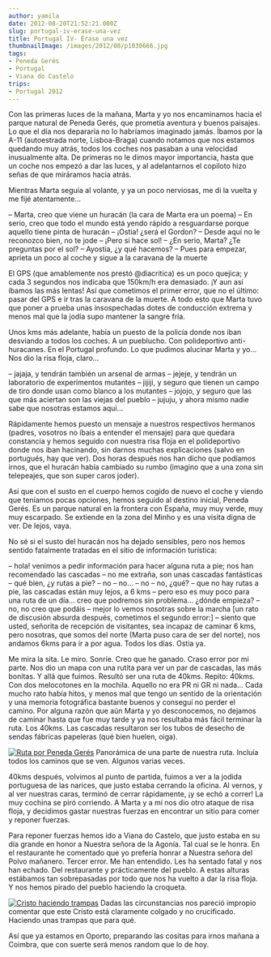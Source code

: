```yaml
---
author: yamila
date: 2012-08-20T21:52:21.000Z
slug: portugal-iv-erase-una-vez
title: Portugal IV- Érase una vez
thumbnailImage: /images/2012/08/p1030666.jpg
tags:
- Peneda Gerés
- Portugal
- Viana do Castelo
trips:
- Portugal 2012
---
```



Con las primeras luces de la mañana, Marta y yo nos encaminamos hacia el parque natural de Peneda Gerés, que prometía aventura y buenos paisajes. Lo que el día nos depararía no lo habríamos imaginado jamás. Íbamos por la A-11 (autoestrada norte, Lisboa-Braga) cuando notamos que nos estamos quedando muy atrás, todos los coches nos pasaban a una velocidad inusualmente alta. De primeras no le dimos mayor importancia, hasta que un coche nos empezó a dar las luces, y al adelantarnos el copiloto hizo señas de que miráramos hacia atrás.

Mientras Marta seguía al volante, y ya un poco nerviosas, me di la vuelta y me fijé atentamente…

– Marta, creo que viene un huracán
 (la cara de Marta era un poema)
 – En serio, creo que todo el mundo está yendo rápido a resguardarse porque aquello tiene pinta de huracán
 – ¡Ostia! ¿será el Gordon?
 – Desde aquí no le reconozco bien, no te jode
 – ¡Pero si hace sol!
 – ¿En serio, Marta? ¿Te preguntas por el sol?
 – Ayostia, ¿y qué hacemos?
 – Pues para empezar, aprieta un poco al coche y sigue a la caravana de la muerte

El GPS (que amablemente nos prestó @diacritica) es un poco quejica; y cada 3 segundos nos indicaba que 150km/h era demasiado. ¡Y aun así íbamos las más lentas! Así que cometimos el primer error, que no el último: pasar del GPS e ir tras la caravana de la muerte. A todo esto que Marta tuvo que poner a prueba unas insospechadas dotes de conducción extrema y menos mal que la jodía supo mantener la sangre fría.

Unos kms más adelante, había un puesto de la policía donde nos iban desviando a todos los coches. A un pueblucho. Con polideportivo anti-huracanes. En el Portugal profundo. Lo que pudimos alucinar Marta y yo… Nos dio la risa floja, claro…

– jajaja, y tendrán también un arsenal de armas
 – jejeje, y tendrán un laboratorio de experimentos mutantes
 – jijiji, y seguro que tienen un campo de tiro donde usan como blanco a los mutantes
 – jojojo, y seguro que las que más aciertan son las viejas del pueblo
 – jujuju, y ahora mismo nadie sabe que nosotras estamos aquí…

Rápidamente hemos puesto un mensaje a nuestros respectivos hermanos (padres, vosotros no íbais a entender el mensaje) para que quedara constancia y hemos seguido con nuestra risa floja en el polideportivo donde nos iban hacinando, sin darnos muchas explicaciones (salvo en portugués, hay que ver). Dos horas después nos han dicho que podíamos irnos, que el huracán había cambiado su rumbo (imagino que a una zona sin telepeajes, que son super caros joder).

Así que con el susto en el cuerpo hemos cogido de nuevo el coche y viendo que teníamos pocas opciones, hemos seguido al destino inicial, Peneda Gerés. Es un parque natural en la frontera con España, muy muy verde, muy muy escarpado. Se extiende en la zona del Minho y es una visita digna de ver. De lejos, vaya.

No sé si el susto del huracán nos ha dejado sensibles, pero nos hemos sentido fatalmente tratadas en el sitio de información turística:

– hola! venimos a pedir información para hacer alguna ruta a pie; nos han recomendado las cascadas
 – no me extraña, son unas cascadas fantásticas
 – qué bien, ¿y rutas a pie?
 – no
 – no…
 – no
 – no, ¿qué?
 – que no hay rutas a pie, las cascadas están muy lejos, a 6 kms
 – pero eso es muy poco para una ruta de un día… creo que podremos sin problema… ¿dónde empieza?
 – no, no creo que podáis
 – mejor lo vemos nosotras sobre la marcha
 [un rato de discusión absurda después, cometimos el segundo error:]
 – siento que usted, señorita de recepción de visitantes, sea incapaz de caminar 6 kms, pero nosotras, que somos del norte (Marta puso cara de ser del norte), nos andamos 6kms para ir a por agua. Todos los días. Ostia ya.

Me mira la sita. Le miro. Sonríe. Creo que he ganado. Craso error por mi parte. Nos dio un mapa con una rutita para ver un par de cascadas, las más bonitas. Y allá que fuimos. Resultó ser una ruta de 40kms. Repito: 40kms. Con dos melocotones en la mochila. Aquello no era PR ni GR ni nada… Cada mucho rato había hitos, y menos mal que tengo un sentido de la orientación y una memoria fotográfica bastante buenos y conseguí no perder el camino. Por alguna razón que aún Marta y yo desconocemos, no dejamos de caminar hasta que fue muy tarde y ya nos resultaba más fácil terminar la ruta. Los 40kms. Las cascadas resultaron ser los tubos de desecho de sendas fábricas papeleras (qué bien huelen, oiga).

[![](/images/2012/08/p1030666.jpg "Ruta por Peneda Gerés")](/images/2012/08/p1030666.jpg#small)
Panorámica de una parte de nuestra ruta. Incluía todos los caminos que se ven. Algunos varias veces.

40kms después, volvimos al punto de partida, fuimos a ver a la jodida portuguesa de las narices, que justo estaba cerrando la oficina. Al vernos, y al ver nuestras caras, terminó de cerrar rápidamente, ¡y se echó a correr! La muy cochina se piró corriendo. A Marta y a mí nos dio otro ataque de risa floja, y decidimos gastar nuestras fuerzas en encontrar un sitio para comer y reponer fuerzas.

Para reponer fuerzas hemos ido a Viana do Castelo, que justo estaba en su día grande en honor a Nuestra señora de la Agonía. Tal cual se le honra. En el restaurante he comentado que yo prefería honrar a Nuestra señora del Polvo mañanero. Tercer error. Me han entendido. Les ha sentado fatal y nos han echado. Del restaurante y prácticamente del pueblo. A estas alturas estábamos tan sobrepasadas por todo que nos ha vuelto a dar la risa floja. Y nos hemos pirado del pueblo haciendo la croqueta.

[![](/images/2012/08/p1030687.jpg "Cristo haciendo trampas")](/images/2012/08/p1030687.jpg#full)
Dadas las circunstancias nos pareció impropio comentar que este Cristo está claramente colgado y no crucificado. Haciendo unas trampas que para qué.

Así que ya estamos en Oporto, preparando las cositas para irnos mañana a Coimbra, que con suerte será menos random que lo de hoy.


